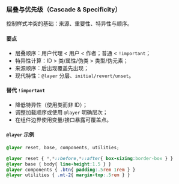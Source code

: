 ### 层叠与优先级（Cascade & Specificity）

控制样式冲突的基础：来源、重要性、特异性与顺序。

#### 要点
- 层叠顺序：用户代理 < 用户 < 作者；普通 < `!important`；
- 特异性计算：ID > 类/属性/伪类 > 类型/伪元素；
- 来源顺序：后出现覆盖先出现；
- 现代特性：`@layer` 分层、`initial/revert/unset`。

#### 替代 `!important`

- 降低特异性（使用类而非 ID）；
- 调整加载顺序或使用 `@layer` 明确层次；
- 在组件边界使用变量/接口暴露可覆盖点。

#### `@layer` 示例

```css
@layer reset, base, components, utilities;

@layer reset { *,*::before,*::after{ box-sizing:border-box } }
@layer base { body{ line-height:1.5 } }
@layer components { .btn{ padding:.5rem 1rem } }
@layer utilities { .mt-2{ margin-top:.5rem } }
```
